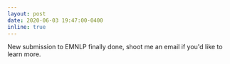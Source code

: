 ```yaml
---
layout: post
date: 2020-06-03 19:47:00-0400
inline: true
---
```


New submission to EMNLP finally done, shoot me an email if you'd like to learn more.